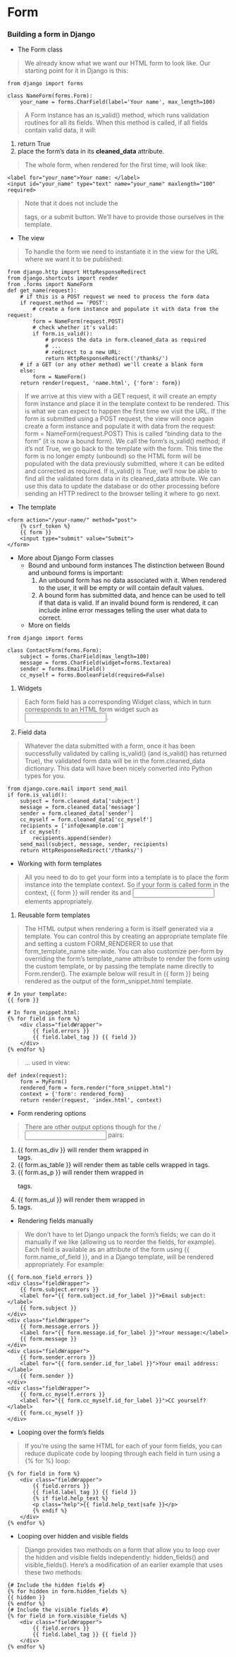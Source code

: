 # Form
### Building a form in Django
- The Form class
> We already know what we want our HTML form to look like. Our starting point for it in Django is this:
```bazaar
from django import forms

class NameForm(forms.Form):
    your_name = forms.CharField(label='Your name', max_length=100)
```
> A Form instance has an is_valid() method, which runs validation routines for all its fields. When this method is called, if all fields contain valid data, it will:
1. return True
2. place the form’s data in its **cleaned_data** attribute.
> The whole form, when rendered for the first time, will look like:
```bazaar
<label for="your_name">Your name: </label>
<input id="your_name" type="text" name="your_name" maxlength="100" required>
```
> Note that it does not include the <form> tags, or a submit button. We’ll have to provide those ourselves in the template.
- The view
> To handle the form we need to instantiate it in the view for the URL where we want it to be published:
```bazaar
from django.http import HttpResponseRedirect
from django.shortcuts import render
from .forms import NameForm
def get_name(request):
    # if this is a POST request we need to process the form data
    if request.method == 'POST':
        # create a form instance and populate it with data from the request:
        form = NameForm(request.POST)
        # check whether it's valid:
        if form.is_valid():
            # process the data in form.cleaned_data as required
            # ...
            # redirect to a new URL:
            return HttpResponseRedirect('/thanks/')
    # if a GET (or any other method) we'll create a blank form
    else:
        form = NameForm()
    return render(request, 'name.html', {'form': form})
```
> If we arrive at this view with a GET request, it will create an empty form instance and place it in the template context to be rendered. This is what we can expect to happen the first time we visit the URL.
> If the form is submitted using a POST request, the view will once again create a form instance and populate it with data from the request: form = NameForm(request.POST) This is called “binding data to the form” (it is now a bound form).
> We call the form’s is_valid() method; if it’s not True, we go back to the template with the form. This time the form is no longer empty (unbound) so the HTML form will be populated with the data previously submitted, where it can be edited and corrected as required.
> If is_valid() is True, we’ll now be able to find all the validated form data in its cleaned_data attribute. We can use this data to update the database or do other processing before sending an HTTP redirect to the browser telling it where to go next.
- The template
```bazaar
<form action="/your-name/" method="post">
    {% csrf_token %}
    {{ form }}
    <input type="submit" value="Submit">
</form>
```
- More about Django Form classes
  - Bound and unbound form instances
The distinction between Bound and unbound forms is important:
    1. An unbound form has no data associated with it. When rendered to the user, it will be empty or will contain default values.
    2. A bound form has submitted data, and hence can be used to tell if that data is valid. If an invalid bound form is rendered, it can include inline error messages telling the user what data to correct.
  - More on fields
```bazaar
from django import forms

class ContactForm(forms.Form):
    subject = forms.CharField(max_length=100)
    message = forms.CharField(widget=forms.Textarea)
    sender = forms.EmailField()
    cc_myself = forms.BooleanField(required=False)
```
  1. Widgets
> Each form field has a corresponding Widget class, which in turn corresponds to an HTML form widget such as <input type="text">.
  2. Field data
> Whatever the data submitted with a form, once it has been successfully validated by calling is_valid() (and is_valid() has returned True), the validated form data will be in the form.cleaned_data dictionary. This data will have been nicely converted into Python types for you.
```bazaar
from django.core.mail import send_mail
if form.is_valid():
    subject = form.cleaned_data['subject']
    message = form.cleaned_data['message']
    sender = form.cleaned_data['sender']
    cc_myself = form.cleaned_data['cc_myself']
    recipients = ['info@example.com']
    if cc_myself:
        recipients.append(sender)
    send_mail(subject, message, sender, recipients)
    return HttpResponseRedirect('/thanks/')
```
- Working with form templates
> All you need to do to get your form into a template is to place the form instance into the template context. So if your form is called form in the context, {{ form }} will render its <label> and <input> elements appropriately.
  1. Reusable form templates
> The HTML output when rendering a form is itself generated via a template. You can control this by creating an appropriate template file and setting a custom FORM_RENDERER to use that form_template_name site-wide. You can also customize per-form by overriding the form’s template_name attribute to render the form using the custom template, or by passing the template name directly to Form.render().
> The example below will result in {{ form }} being rendered as the output of the form_snippet.html template.
```bazaar
# In your template:
{{ form }}

# In form_snippet.html:
{% for field in form %}
    <div class="fieldWrapper">
        {{ field.errors }}
        {{ field.label_tag }} {{ field }}
    </div>
{% endfor %}
```
> ... used in view:
```bazaar
def index(request):
    form = MyForm()
    rendered_form = form.render("form_snippet.html")
    context = {'form': rendered_form}
    return render(request, 'index.html', context)
```
- Form rendering options
> There are other output options though for the <label>/<input> pairs:
  1. {{ form.as_div }} will render them wrapped in <div> tags.
  2. {{ form.as_table }} will render them as table cells wrapped in <tr> tags.
  3. {{ form.as_p }} will render them wrapped in <p> tags.
  4. {{ form.as_ul }} will render them wrapped in <li> tags.
- Rendering fields manually
> We don’t have to let Django unpack the form’s fields; we can do it manually if we like (allowing us to reorder the fields, for example). Each field is available as an attribute of the form using {{ form.name_of_field }}, and in a Django template, will be rendered appropriately. For example:
```bazaar
{{ form.non_field_errors }}
<div class="fieldWrapper">
    {{ form.subject.errors }}
    <label for="{{ form.subject.id_for_label }}">Email subject:</label>
    {{ form.subject }}
</div>
<div class="fieldWrapper">
    {{ form.message.errors }}
    <label for="{{ form.message.id_for_label }}">Your message:</label>
    {{ form.message }}
</div>
<div class="fieldWrapper">
    {{ form.sender.errors }}
    <label for="{{ form.sender.id_for_label }}">Your email address:</label>
    {{ form.sender }}
</div>
<div class="fieldWrapper">
    {{ form.cc_myself.errors }}
    <label for="{{ form.cc_myself.id_for_label }}">CC yourself?</label>
    {{ form.cc_myself }}
</div>
```
- Looping over the form’s fields
> If you’re using the same HTML for each of your form fields, you can reduce duplicate code by looping through each field in turn using a {% for %} loop:
```bazaar
{% for field in form %}
    <div class="fieldWrapper">
        {{ field.errors }}
        {{ field.label_tag }} {{ field }}
        {% if field.help_text %}
        <p class="help">{{ field.help_text|safe }}</p>
        {% endif %}
    </div>
{% endfor %}
```
- Looping over hidden and visible fields
> Django provides two methods on a form that allow you to loop over the hidden and visible fields independently: hidden_fields() and visible_fields(). Here’s a modification of an earlier example that uses these two methods:
```bazaar
{# Include the hidden fields #}
{% for hidden in form.hidden_fields %}
{{ hidden }}
{% endfor %}
{# Include the visible fields #}
{% for field in form.visible_fields %}
    <div class="fieldWrapper">
        {{ field.errors }}
        {{ field.label_tag }} {{ field }}
    </div>
{% endfor %}
```